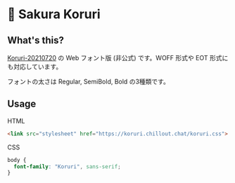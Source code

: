 # 🌸 Sakura Koruri

## What's this?
[Koruri-20210720](https://github.com/Koruri/Koruri/tree/20210720) の Web フォント版 (非公式) です。WOFF 形式や EOT 形式にも対応しています。

フォントの太さは Regular, SemiBold, Bold の3種類です。

## Usage

HTML
```html
<link src="stylesheet" href="https://koruri.chillout.chat/koruri.css">
```

CSS
```css
body {
  font-family: "Koruri", sans-serif;
}
```
